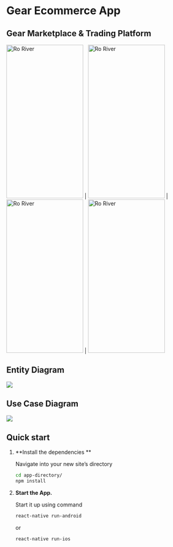 # Gear Ecommerce App
## Gear Marketplace & Trading Platform 

<img alt="Ro River" width="200" height="400" src="https://github.com/Foxhound401/gear_ecom_app/blob/master/home-page.png" /> | <img alt="Ro River" width="200" height="400" src="https://github.com/Foxhound401/gear_ecom_app/blob/master/product-details.png" /> | <img alt="Ro River" width="200" height="400" src="https://github.com/Foxhound401/gear_ecom_app/blob/master/product-showing-screen.png" /> | <img alt="Ro River" width="200" height="400" src="https://github.com/Foxhound401/gear_ecom_app/blob/master/login-page.png" />

## Entity Diagram

<img src="https://github.com/Foxhound401/gear_ecom_app/blob/master/entity-diagram.png" />

## Use Case Diagram

<img src="https://github.com/Foxhound401/gear_ecom_app/blob/master/user-case-diagram.png" />

## Quick start

1.  **Install the dependencies **

    Navigate into your new site’s directory
    
    ```sh
    cd app-directory/
    npm install 
    ```
    
1.  **Start the App.**

    Start it up using command

    ```sh
    react-native run-android
    ```
    or 
    ```sh
    react-native run-ios
    ```


